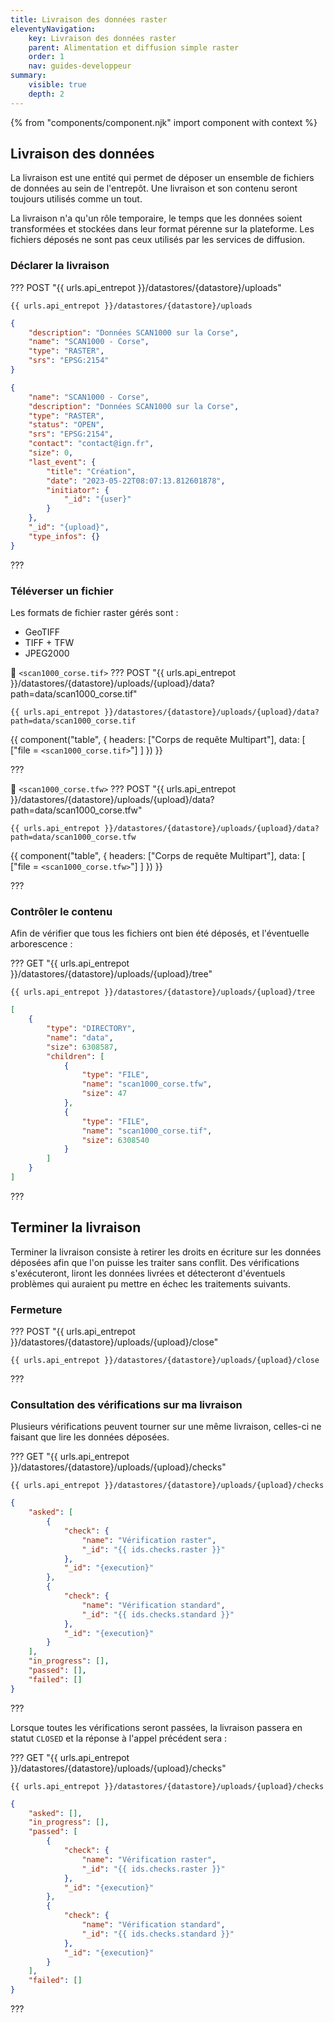 ```yaml
---
title: Livraison des données raster
eleventyNavigation:
    key: Livraison des données raster
    parent: Alimentation et diffusion simple raster
    order: 1
    nav: guides-developpeur
summary:
    visible: true
    depth: 2
---
```


{% from "components/component.njk" import component with context %}

## Livraison des données

La livraison est une entité qui permet de déposer un ensemble de fichiers de données au sein de l'entrepôt. Une livraison et son contenu seront toujours utilisés comme un tout.

La livraison n'a qu'un rôle temporaire, le temps que les données soient transformées et stockées dans leur format pérenne sur la plateforme. Les fichiers déposés ne sont pas ceux utilisés par les services de diffusion.

### Déclarer la livraison

??? POST "{{ urls.api_entrepot }}/datastores/{datastore}/uploads"

```title="Contenu"
{{ urls.api_entrepot }}/datastores/{datastore}/uploads
```

```json
{
    "description": "Données SCAN1000 sur la Corse",
    "name": "SCAN1000 - Corse",
    "type": "RASTER",
    "srs": "EPSG:2154"
}
```

```json
{
    "name": "SCAN1000 - Corse",
    "description": "Données SCAN1000 sur la Corse",
    "type": "RASTER",
    "status": "OPEN",
    "srs": "EPSG:2154",
    "contact": "contact@ign.fr",
    "size": 0,
    "last_event": {
        "title": "Création",
        "date": "2023-05-22T08:07:13.812601878",
        "initiator": {
            "_id": "{user}"
        }
    },
    "_id": "{upload}",
    "type_infos": {}
}
```

???
<br>

### Téléverser un fichier

Les formats de fichier raster gérés sont :

- GeoTIFF
- TIFF + TFW
- JPEG2000

📄 `<scan1000_corse.tif>`
??? POST "{{ urls.api_entrepot }}/datastores/{datastore}/uploads/{upload}/data?path=data/scan1000_corse.tif"

```title="Contenu"
{{ urls.api_entrepot }}/datastores/{datastore}/uploads/{upload}/data?path=data/scan1000_corse.tif
```

{{ component("table", {
    headers: ["Corps de requête Multipart"],
    data: [
        ["file = `<scan1000_corse.tif>`"]
    ]
}) }}

???
<br>

📄 `<scan1000_corse.tfw>`
??? POST "{{ urls.api_entrepot }}/datastores/{datastore}/uploads/{upload}/data?path=data/scan1000_corse.tfw"

```title="Contenu"
{{ urls.api_entrepot }}/datastores/{datastore}/uploads/{upload}/data?path=data/scan1000_corse.tfw
```

{{ component("table", {
    headers: ["Corps de requête Multipart"],
    data: [
        ["file = `<scan1000_corse.tfw>`"]
    ]
}) }}

???
<br>

### Contrôler le contenu

Afin de vérifier que tous les fichiers ont bien été déposés, et l'éventuelle arborescence :

??? GET "{{ urls.api_entrepot }}/datastores/{datastore}/uploads/{upload}/tree"

```title="Contenu"
{{ urls.api_entrepot }}/datastores/{datastore}/uploads/{upload}/tree
```

```json
[
    {
        "type": "DIRECTORY",
        "name": "data",
        "size": 6308587,
        "children": [
            {
                "type": "FILE",
                "name": "scan1000_corse.tfw",
                "size": 47
            },
            {
                "type": "FILE",
                "name": "scan1000_corse.tif",
                "size": 6308540
            }
        ]
    }
]
```

???
<br>

## Terminer la livraison

Terminer la livraison consiste à retirer les droits en écriture sur les données déposées afin que l'on puisse les traiter sans conflit. Des vérifications s'exécuteront, liront les données livrées et détecteront d'éventuels problèmes qui auraient pu mettre en échec les traitements suivants.

### Fermeture

??? POST "{{ urls.api_entrepot }}/datastores/{datastore}/uploads/{upload}/close"

```title="Contenu"
{{ urls.api_entrepot }}/datastores/{datastore}/uploads/{upload}/close
```

???
<br>

### Consultation des vérifications sur ma livraison

Plusieurs vérifications peuvent tourner sur une même livraison, celles-ci ne faisant que lire les données déposées.

??? GET "{{ urls.api_entrepot }}/datastores/{datastore}/uploads/{upload}/checks"

```title="Contenu"
{{ urls.api_entrepot }}/datastores/{datastore}/uploads/{upload}/checks
```

```json
{
    "asked": [
        {
            "check": {
                "name": "Vérification raster",
                "_id": "{{ ids.checks.raster }}"
            },
            "_id": "{execution}"
        },
        {
            "check": {
                "name": "Vérification standard",
                "_id": "{{ ids.checks.standard }}"
            },
            "_id": "{execution}"
        }
    ],
    "in_progress": [],
    "passed": [],
    "failed": []
}
```

???
<br>

Lorsque toutes les vérifications seront passées, la livraison passera en statut `CLOSED` et la réponse à l'appel précédent sera :

??? GET "{{ urls.api_entrepot }}/datastores/{datastore}/uploads/{upload}/checks"

```title="Contenu"
{{ urls.api_entrepot }}/datastores/{datastore}/uploads/{upload}/checks
```

```json
{
    "asked": [],
    "in_progress": [],
    "passed": [
        {
            "check": {
                "name": "Vérification raster",
                "_id": "{{ ids.checks.raster }}"
            },
            "_id": "{execution}"
        },
        {
            "check": {
                "name": "Vérification standard",
                "_id": "{{ ids.checks.standard }}"
            },
            "_id": "{execution}"
        }
    ],
    "failed": []
}
```

???
<br>

